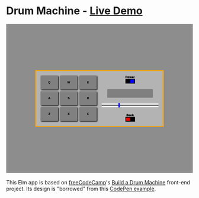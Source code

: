 # Drum Machine - [Live Demo](https://dwayne.github.io/elm-drum-machine/)

![A screenshot of the Drum Machine](/screenshot.png)

This Elm app is based on [freeCodeCamp](https://www.freecodecamp.com/)'s
[Build a Drum Machine](https://www.freecodecamp.org/learn/front-end-development-libraries/front-end-development-libraries-projects/build-a-drum-machine)
front-end project. Its design is "borrowed" from this [CodePen example](https://codepen.io/freeCodeCamp/full/MJyNMd).
